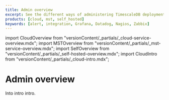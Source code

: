 ```yaml
---
title: Admin overview
excerpt: See the different ways of administering TimescaleDB deployments
products: [cloud, mst, self_hosted]
keywords: [alert, integration, Grafana, Datadog, Nagios, Zabbix]
---
```


import CloudOverview from "versionContent/_partials/_cloud-service-overview.mdx";
import MSTOverview from "versionContent/_partials/_mst-service-overview.mdx";
import SelfOverview from "versionContent/_partials/_self-hosted-overview.mdx";
import CloudIntro from "versionContent/_partials/_cloud-intro.mdx";

# Admin overview

Into intro intro.

